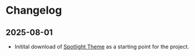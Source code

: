 # Changelog

## 2025-08-01
- Initital download of [Spotlight Theme](https://tailwindcss.com/plus/templates/spotlight) as a starting point for the project.
